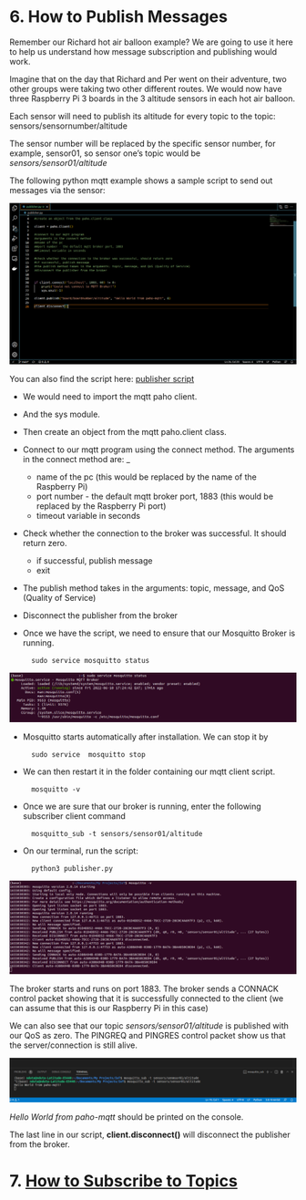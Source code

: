 # 6. How to Publish Messages

Remember our Richard hot air balloon example? We are going to use it here to help us understand how message subscription and publishing would work.

Imagine that on the day that Richard and Per went on their adventure, two other groups were taking two other different routes. We would now have three Raspberry Pi 3 boards in the 3 altitude sensors in each hot air balloon.

Each sensor will need to publish its altitude for every topic to the topic: sensors/sensornumber/altitude

The sensor number will be replaced by the specific sensor number, for example, sensor01, so sensor one’s topic would be *sensors/sensor01/altitude*

The following python mqtt example shows a sample script to send out messages via the sensor:

![publisher screenshot](/Eclipse_Paho/Publisher%20Screenshot.png)

You can also find the script here: [publisher script](/publisher.py) 


- We would need to import the mqtt paho client.

- And the sys module.

- Then create an object from the mqtt paho.client class.

- Connect to our mqtt program using the connect method. The arguments in the connect method are:
_
    - name of the pc (this would be replaced by the name of the Raspberry Pi)
    - port number - the default mqtt broker port, 1883 (this would be replaced by the Raspberry Pi port)
    - timeout variable in seconds

- Check whether the connection to the broker was successful. It should return zero.

    - if successful, publish message
    - exit

- The publish method takes in the arguments: topic, message, and QoS (Quality of Service)
- Disconnect the publisher from the broker

- Once we have the script, we need to ensure that our Mosquitto Broker is running. 

        sudo service mosquitto status

![mosquitto broker status](/Eclipse_Paho/broker%203.png)

- Mosquitto starts automatically after installation. We can stop it by 

        sudo service  mosquitto stop

- We can then restart it in the folder containing our mqtt client script.

        mosquitto -v

- Once we are sure that our broker is running, enter the following subscriber client command

        mosquitto_sub -t sensors/sensor01/altitude

- On our terminal, run the script:

        python3 publisher.py


![mosquitto broker restart](/Eclipse_Paho/publisher1.png)

The broker starts and runs on port 1883. The broker sends a CONNACK control packet showing that it is successfully connected to the client (we can assume that this is our Raspberry Pi in this case)

We can also see that our topic *sensors/sensor01/altitude* is published with our QoS as zero.
The PINGREQ and PINGRES control packet show us that the server/connection is still alive.

![run publisher script](/Eclipse_Paho/Hello%20World%20Publisher.png)

*Hello World from paho-mqtt* should be printed on the console. 

The last line in our script, **client.disconnect()** will disconnect the publisher from the broker.

# 7. [How to Subscribe to Topics](/Eclipse_Paho/07_how_to_subscribe_to_topics.md)